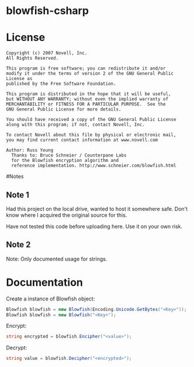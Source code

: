 blowfish-csharp
===============

# License
```
Copyright (c) 2007 Novell, Inc.
All Rights Reserved.

This program is free software; you can redistribute it and/or
modify it under the terms of version 2 of the GNU General Public License as
published by the Free Software Foundation.

This program is distributed in the hope that it will be useful,
but WITHOUT ANY WARRANTY; without even the implied warranty of
MERCHANTABILITY or FITNESS FOR A PARTICULAR PURPOSE.  See the
GNU General Public License for more details.

You should have received a copy of the GNU General Public License
along with this program; if not, contact Novell, Inc.

To contact Novell about this file by physical or electronic mail,
you may find current contact information at www.novell.com 

Author: Russ Young
  Thanks to: Bruce Schneier / Counterpane Labs 
  for the Blowfish encryption algorithm and
  reference implementation. http://www.schneier.com/blowfish.html
```

#Notes

## Note 1
Had this project on the local drive, wanted to host it somewhere safe.
Don't know where I acquired the original source for this.

Have not tested this code before uploading here.
Use it on your own risk.

## Note 2
Note: Only documented usage for strings.

# Documentation
Create a instance of Blowfish object:
```cs
Blowfish blowfish = new Blowfish(Encoding.Unicode.GetBytes("<Key>"));
Blowfish blowfish = new Blowfish("<Key>");
```

Encrypt:
```cs
string encrypted = blowfish.Encipher("<value>");
```

Decrypt:
```cs
string value = blowfish.Decipher("<encrypted>");
```
